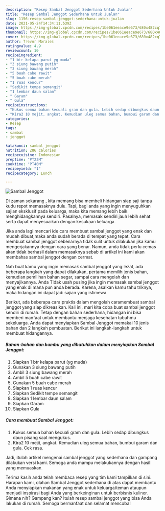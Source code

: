 ```yaml
---
description: "Resep Sambal Jenggot Sederhana Untuk Jualan"
title: "Resep Sambal Jenggot Sederhana Untuk Jualan"
slug: 1156-resep-sambal-jenggot-sederhana-untuk-jualan
date: 2021-05-24T14:34:11.539Z
image: https://img-global.cpcdn.com/recipes/1be061eeace9e673/680x482cq70/sambal-jenggot-foto-resep-utama.jpg
thumbnail: https://img-global.cpcdn.com/recipes/1be061eeace9e673/680x482cq70/sambal-jenggot-foto-resep-utama.jpg
cover: https://img-global.cpcdn.com/recipes/1be061eeace9e673/680x482cq70/sambal-jenggot-foto-resep-utama.jpg
author: Trevor Morales
ratingvalue: 4.9
reviewcount: 10
recipeingredient:
- "1 btr kelapa parut yg muda"
- "3 siung bawang putih"
- "3 siung bawang merah"
- "5 buah cabe rawit"
- "5 buah cabe merah"
- "1 ruas kencur"
- "Sedikit tempe semangit"
- "1 lembar daun salam"
- " Garam"
- " Gula"
recipeinstructions:
- "Kukus semua bahan kecuali gram dan gula. Lebih sedap dibungkus daun pisang saat mengukus."
- "Kira2 10 mejit, angkat. Kemudian uleg semua bahan, bumbui garam dan gula. Cek rasa."
categories:
- Resep
tags:
- sambal
- jenggot

katakunci: sambal jenggot 
nutrition: 286 calories
recipecuisine: Indonesian
preptime: "PT23M"
cooktime: "PT40M"
recipeyield: "1"
recipecategory: Lunch

---
```



![Sambal Jenggot](https://img-global.cpcdn.com/recipes/1be061eeace9e673/680x482cq70/sambal-jenggot-foto-resep-utama.jpg)

Di zaman  sekarang , kita memang bisa membeli hidangan siap saji tanpa kudu repot memasaknya dulu. Tapi, bagi anda yang ingin menyuguhkan sajian eksklusif pada keluarga, maka kita memang lebih baik menghidangkannya sendiri. Pasalnya, memasak sendiri jauh lebih sehat serta dapat menyesuaikan dengan kesukaan keluarga.

Jika anda lagi mencari ide cara membuat sambal jenggot yang enak dan mudah dibuat,maka anda sudah berada di tempat yang tepat. Cara membuat sambal jenggot  sebenarnya tidak sulit untuk dilakukan jika kamu mengerjakannya dengan cara yang benar. Namun, anda tidak perlu cemas akan tidak berhasil dalam memasaknya 
sebab di artikel ini kami akan membahas sambal jenggot dengan cermat.  



Nah buat kamu yang ingin memasak sambal jenggot yang lezat, ada beberapa langkah yang dapat dilakukan, pertama memilih jenis bahan, kemudian pemilihan bahan segar, sampai cara mengolah dan menyajikannya. Anda Tidak usah pusing jika ingin memasak sambal jenggot yang enak di mana pun anda berada. Karena, asalkan kamu  tahu triknya, maka hidangan ini dapat jadi sajian yang istimewa.

Berikut, ada beberapa cara praktis  dalam mengolah caramembuat sambal jenggot yang siap dikreasikan. Kali ini, mari kita coba buat sambal jenggot sendiri di rumah. Tetap dengan bahan sederhana, hidangan ini bisa memberi manfaat untuk membantu menjaga kesehatan tubuhmu sekeluarga. Anda dapat menyiapkan Sambal Jenggot memakai 10 jenis bahan dan 2 langkah pembuatan. Berikut ini langkah-langkah untuk membuat hidangannya.

<!--inarticleads1-->

##### Bahan-bahan dan bumbu yang dibutuhkan dalam menyiapkan Sambal Jenggot:

1. Siapkan 1 btr kelapa parut (yg muda)
1. Gunakan 3 siung bawang putih
1. Ambil 3 siung bawang merah
1. Ambil 5 buah cabe rawit
1. Gunakan 5 buah cabe merah
1. Siapkan 1 ruas kencur
1. Siapkan Sedikit tempe semangit
1. Siapkan 1 lembar daun salam
1. Siapkan  Garam
1. Siapkan  Gula




<!--inarticleads2-->

##### Cara membuat Sambal Jenggot:

1. Kukus semua bahan kecuali gram dan gula. Lebih sedap dibungkus daun pisang saat mengukus.
1. Kira2 10 mejit, angkat. Kemudian uleg semua bahan, bumbui garam dan gula. Cek rasa.




Jadi, itulah artikel mengenai  sambal jenggot  yang sederhana dan gampang dilakukan versi kami. Semoga anda mampu melakukannya dengan hasil yang memuaskan. 

Terima kasih anda telah membaca resep yang tim kami tampilkan di sini. Harapan kami, olahan  Sambal Jenggot sederhana di atas dapat membantu Anda menyiapkan makanan yang enak untuk keluarga/teman ataupun menjadi inspirasi bagi Anda yang berkeinginan untuk berbisnis kuliner. Gimana nih? Gampang kan? Itulah resep sambal jenggot yang bisa Anda lakukan di rumah. Semoga bermanfaat dan selamat mencoba!

